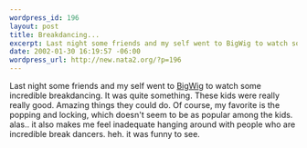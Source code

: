 ```yaml
--- 
wordpress_id: 196
layout: post
title: Breakdancing...
excerpt: Last night some friends and my self went to BigWig to watch some incredible breakdancing. It was quite something. These kids were really really good. Amazing things they could do. Of course, my favorite is the popping and locking, which doesn't seem to be as popular among the kids. alas.. it also makes me feel inadequate hanging around with...
date: 2002-01-30 16:19:57 -06:00
wordpress_url: http://new.nata2.org/?p=196
---
```

Last night some friends and my self went to <a href="http://illmeasures.com/events/outlet.html">BigWig</a> to watch some incredible breakdancing. It was quite something. These kids were really really good. Amazing things they could do. Of course, my favorite is the popping and locking, which doesn't seem to be as popular among the kids. alas.. it also makes me feel inadequate hanging around with people who are incredible break dancers. heh. it was funny to see. 
